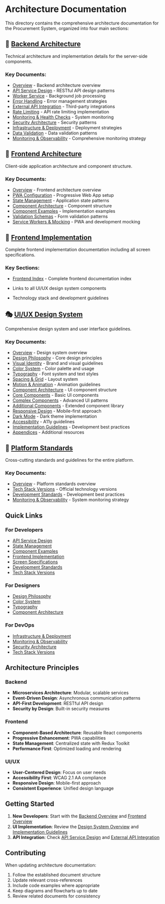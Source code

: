 # Architecture Documentation

This directory contains the comprehensive architecture documentation for the Procurement System, organized into four main sections:

## 📁 [Backend Architecture](./backend/)
Technical architecture and implementation details for the server-side components.

### Key Documents:
- [Overview](./backend/readme.md) - Backend architecture overview
- [API Service Design](./backend/01-api-service-design.md) - RESTful API design patterns
- [Worker Service](./backend/02-worker-service.md) - Background job processing
- [Error Handling](./backend/03-error-handling.md) - Error management strategies
- [External API Integration](./backend/04-external-api-integration.md) - Third-party integrations
- [Rate Limiting](./backend/05-rate-limiting.md) - API rate limiting implementation
- [Monitoring & Health Checks](./backend/06-monitoring-health-checks.md) - System monitoring
- [Security Architecture](./backend/07-security-architecture.md) - Security patterns
- [Infrastructure & Deployment](./backend/08-infrastructure-deployment.md) - Deployment strategies
- [Data Validation](./backend/10-data-validation.md) - Data validation patterns
- [Monitoring & Observability](./backend/11-monitoring-observability.md) - Comprehensive monitoring strategy

## 🎨 [Frontend Architecture](./frontend/architecture/)
Client-side application architecture and component structure.

### Key Documents:
- [Overview](./frontend/architecture/readme.md) - Frontend architecture overview
- [PWA Configuration](./frontend/architecture/01-pwa-configuration.md) - Progressive Web App setup
- [State Management](./frontend/architecture/02-state-management.md) - Application state patterns
- [Component Architecture](./frontend/components/03-component-architecture.md) - Component structure
- [Component Examples](./frontend/components/04-component-examples.md) - Implementation examples
- [Validation Schemas](./frontend/architecture/05-validation-schemas.md) - Form validation patterns
- [Service Workers & Mocking](./frontend/architecture/11-service-workers.md) - PWA and development mocking

## 📱 [Frontend Implementation](./frontend/)
Complete frontend implementation documentation including all screen specifications.

### Key Sections:
- [Frontend Index](./frontend/readme.md) - Complete frontend documentation index

- Links to all UI/UX design system components
- Technology stack and development guidelines

## 🎭 [UI/UX Design System](./frontend/ui/)
Comprehensive design system and user interface guidelines.

### Key Documents:
- [Overview](./frontend/ui/readme.md) - Design system overview
- [Design Philosophy](./frontend/ui/01-design-philosophy.md) - Core design principles
- [Visual Identity](./frontend/ui/02-visual-identity.md) - Brand and visual guidelines
- [Color System](./frontend/ui/03-color-system.md) - Color palette and usage
- [Typography](./frontend/ui/04-typography.md) - Font system and text styles
- [Spacing & Grid](./frontend/ui/05-spacing-grid.md) - Layout system
- [Motion & Animation](./frontend/ui/06-motion-animation.md) - Animation guidelines
- [Component Architecture](./frontend/ui/07-component-architecture.md) - UI component structure
- [Core Components](./frontend/components/08-core-components.md) - Basic UI components
- [Complex Components](./frontend/components/09-complex-components.md) - Advanced UI patterns
- [Additional Components](./frontend/components/09b-additional-components.md) - Extended component library
- [Responsive Design](./frontend/ui/10-responsive-design.md) - Mobile-first approach
- [Dark Mode](./frontend/ui/11-dark-mode.md) - Dark theme implementation
- [Accessibility](./frontend/ui/12-accessibility.md) - A11y guidelines
- [Implementation Guidelines](./frontend/ui/13-implementation-guidelines.md) - Development best practices
- [Appendices](./frontend/ui/14-appendices.md) - Additional resources

## 📐 [Platform Standards](./platform-standards/)
Cross-cutting standards and guidelines for the entire platform.

### Key Documents:
- [Overview](./platform-standards/readme.md) - Platform standards overview
- [Tech Stack Versions](./platform-standards/01-tech-stack-versions.md) - Official technology versions
- [Development Standards](./platform-standards/02-development-standards.md) - Development best practices
- [Monitoring & Observability](./backend/11-monitoring-observability.md) - System monitoring strategy

## Quick Links

### For Developers
- [API Service Design](./backend/01-api-service-design.md)
- [State Management](./frontend/architecture/02-state-management.md)
- [Component Examples](./frontend/components/04-component-examples.md)
- [Frontend Implementation](./frontend/readme.md)
- [Screen Specifications](./frontend/screens/)
- [Development Standards](./platform-standards/02-development-standards.md)
- [Tech Stack Versions](./platform-standards/01-tech-stack-versions.md)

### For Designers
- [Design Philosophy](./frontend/ui/01-design-philosophy.md)
- [Color System](./frontend/ui/03-color-system.md)
- [Typography](./frontend/ui/04-typography.md)
- [Component Architecture](./frontend/ui/07-component-architecture.md)

### For DevOps
- [Infrastructure & Deployment](./backend/08-infrastructure-deployment.md)
- [Monitoring & Observability](./backend/11-monitoring-observability.md)
- [Security Architecture](./backend/07-security-architecture.md)
- [Tech Stack Versions](./platform-standards/01-tech-stack-versions.md)

## Architecture Principles

### Backend
- **Microservices Architecture**: Modular, scalable services
- **Event-Driven Design**: Asynchronous communication patterns
- **API-First Development**: RESTful API design
- **Security by Design**: Built-in security measures

### Frontend
- **Component-Based Architecture**: Reusable React components
- **Progressive Enhancement**: PWA capabilities
- **State Management**: Centralized state with Redux Toolkit
- **Performance First**: Optimized loading and rendering

### UI/UX
- **User-Centered Design**: Focus on user needs
- **Accessibility First**: WCAG 2.1 AA compliance
- **Responsive Design**: Mobile-first approach
- **Consistent Experience**: Unified design language

## Getting Started

1. **New Developers**: Start with the [Backend Overview](./backend/readme.md) and [Frontend Overview](./frontend/architecture/readme.md)
2. **UI Implementation**: Review the [Design System Overview](./frontend/ui/readme.md) and [Implementation Guidelines](./frontend/ui/13-implementation-guidelines.md)
3. **API Integration**: Check [API Service Design](./backend/01-api-service-design.md) and [External API Integration](./backend/04-external-api-integration.md)

## Contributing

When updating architecture documentation:
1. Follow the established document structure
2. Update relevant cross-references
3. Include code examples where appropriate
4. Keep diagrams and flowcharts up to date
5. Review related documents for consistency